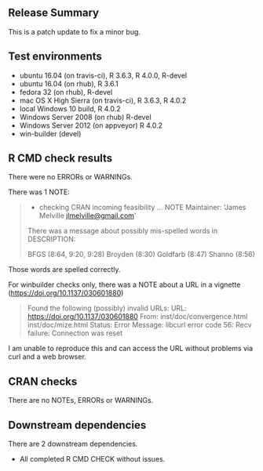 ## Release Summary

This is a patch update to fix a minor bug.

## Test environments

* ubuntu 16.04 (on travis-ci), R 3.6.3, R 4.0.0, R-devel
* ubuntu 16.04 (on rhub), R 3.6.1
* fedora 32 (on rhub), R-devel
* mac OS X High Sierra (on travis-ci), R 3.6.3, R 4.0.2
* local Windows 10 build, R 4.0.2
* Windows Server 2008 (on rhub) R-devel
* Windows Server 2012 (on appveyor) R 4.0.2
* win-builder (devel)

## R CMD check results

There were no ERRORs or WARNINGs.

There was 1 NOTE:

> * checking CRAN incoming feasibility ... NOTE
> Maintainer: 'James Melville <jlmelville@gmail.com>'
>
> There was a message about possibly mis-spelled words in DESCRIPTION:
>
>  BFGS (8:64, 9:20, 9:28)
>  Broyden (8:30)
>  Goldfarb (8:47)
>  Shanno (8:56)

Those words are spelled correctly.

For winbuilder checks only, there was a NOTE about a URL in a vignette
(<https://doi.org/10.1137/030601880>)

> Found the following (possibly) invalid URLs:
>  URL: https://doi.org/10.1137/030601880
>    From: inst/doc/convergence.html
>          inst/doc/mize.html
>    Status: Error
>    Message: libcurl error code 56:
>      	Recv failure: Connection was reset
      	
I am unable to reproduce this and can access the URL without problems via
curl and a web browser.

## CRAN checks

There are no NOTEs, ERRORs or WARNINGs.

## Downstream dependencies

There are 2 downstream dependencies. 

* All completed R CMD CHECK without issues.
